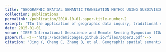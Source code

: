 ```yaml
---
title: "GEOGRAPHIC SPATIAL SEMANTIC TRANSLATION METHOD USING SUBDIVISION GRID CODING"
collection: publications
permalink: /publication/2010-10-01-paper-title-number-2
excerpt: 'TIn the application of geographic data inquiry, traditional search engine put up with queries using keyword matching method mostly, which, however, can hardly get the most accurate and expected answers for users, because spatial semantic queries described by human natural language are difficult for computers to understand. To solve this problem, a method of semantic translation in geographic space using global subdivision grid is put forward in this paper. By summing up the geographic spatial semantic expressing pattern, extracting spatial keywords from searching sentence, finally establish the relationship between spatial semantic meaning and spatial data results.Experiments are also designed and implemented, which results show that method in this paper could accomplish the geographic spatial semantic translation with fair accuracy.'
date: 2015-01-01
venue: 'IEEE International Geoscience and Remote Sensing Symposium (IGARSS)'
paperurl: <!--'http://academicpages.github.io/files/paper2.pdf'-->
citation: 'Jing Y, Cheng C, Zhang B, et al. Geographic spatial semantic translation method using subdivision grid coding[C]. proceedings of the 2015 IEEE International Geoscience and Remote Sensing Symposium (IGARSS), 2015. IEEE.'
---
```

<!--This paper is about the number 2. The number 3 is left for future work.-->

<!--[Download paper here](http://academicpages.github.io/files/paper2.pdf)-->

<!--Recommended citation: Your Name, You. (2010). "Paper Title Number 2." <i>Journal 1</i>. 1(2).-->

